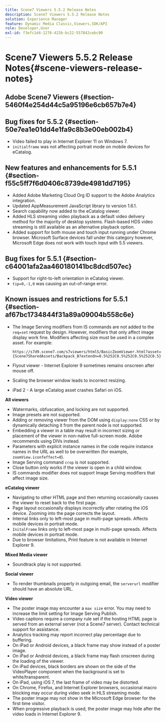 ```yaml
---
title: Scene7 Viewers 5.5.2 Release Notes
description: Scene7 Viewers 5.5.2 Release Notes
solution: Experience Manager
feature: Dynamic Media Classic,Viewers,SDK/API
role: Developer,User
exl-id: f3efc1d4-1276-423b-bc22-557842cebc90
---
```

# Scene7 Viewers 5.5.2 Release Notes{#scene-viewers-release-notes}

## Adobe Scene7 Viewers {#section-5460f4e254d44c5a95196e6cb657b7e4}

## Bug fixes for 5.5.2 {#section-50e7ea1e01dd4e1fa9c8b3e00eb002b4}

* Video failed to play in Internet Explorer 11 on Windows 7.
* `initialframe` was not affecting portrait mode on mobile devices for eCatalog.

## New features and enhancements for 5.5.1 {#section-f55c5ff7f6d0406c8739de4981dd7195}

* Added Adobe Marketing Cloud Org ID support to the Adobe Analytics integration.
* Updated AppMeasurement JavaScript library to version 1.6.1.
* Search capability now added to the eCatalog viewer.
* Added HLS streaming video playback as a default video delivery method for the majority of desktop systems. Flash-based HDS video streaming is still available as an alternative playback option.
* Added support for both mouse and touch input running under Chrome browser. Microsoft Surface devices fall under this category however, Microsoft Edge does not work with touch input with 5.5 viewers.

## Bug fixes for 5.5.1 {#section-c64001afa2aa460180141bc8dcd507ec}

* Support for right-to-left orientation in eCatalog viewer.
* `tip=0,-1,0` was causing an out-of-range error.

## Known issues and restrictions for 5.5.1 {#section-af67bc1734844f31a89a09004b558c6e}

* The Image Serving modifiers from IS commands are not added to the `req=set` request by design. However, modifiers that only affect image display work fine. Modifiers affecting size must be used in a complex asset. For example:

  `https://s7d9.scene7.com/s7viewers/html5/BasicZoomViewer.html?asset= {Scene7SharedAssets/Backpack_B?extendn=0.5%252C0.5%252C0.5%252C0.5}`

* Flyout viewer - Internet Explorer 9 sometimes remains onscreen after mouse off.
* Scaling the browser window leads to incorrect resizing.
* iPad 2 - A large eCatalog asset crashes Safari on iOS.

**All viewers**

* Watermarks, obfuscation, and locking are not supported.
* Image presets are not supported.
* Adding or removing viewer from the DOM using `display:none` CSS or by dynamically detaching it from the parent node is not supported.
* Embedding a viewer in a table may result in incorrect sizing or placement of the viewer in non-native full-screen mode. Adobe recommends using DIVs instead.
* Parameters with explicit instance names in the code require instance names in the URL as well to be overwritten (for example, `zoomView.iconfeffect=0`).
* Image Serving command `crop` is not supported.
* Close button only works if the viewer is open in a child window.
* IS commands modifier does not support Image Serving modifiers that affect image size.

**eCatalog viewer**

* Navigating to other HTML page and then returning occasionally causes the viewer to reset back to the first page.
* Page layout occasionally displays incorrectly after rotating the iOS device. Zooming into the page corrects the layout.
* Internal links only to left-most page in multi-page spreads. Affects mobile devices in portrait mode.
* `InitalFrame` links only to left-most page in multi-page spreads. Affects mobile devices in portrait mode.
* Due to browser limitations, Print feature is not available in Internet Explorer 9.

**Mixed Media viewer**

* Soundtrack play is not supported.

**Social viewer**

* To render thumbnails properly in outgoing email, the `serverurl` modifier should have an absolute URL.

**Video viewer**

* The poster image may encounter a `max size` error. You may need to increase the limit setting for Image Serving Publish.
* Video captions require a company rule set if the hosting HTML page is served from an external server (not a Scene7 server). Contact technical support for assistance.
* Analytics tracking may report incorrect play percentage due to buffering.
* On iPad or Android devices, a black frame may show instead of a poster image.
* On iPad or Android devices, a black frame may flash onscreen during the loading of the viewer.
* On iPad devices, black borders are shown on the side of the VideoPlayer component when the background is set to white/transparent.
* On iPad, using iOS 7, the last frame of video may be distorted.
* On Chrome, Firefox, and Internet Explorer browsers, occasional macro blocking may occur during video seek in HLS streaming mode.
* The poster image may not show in the Microsoft Edge browser for the first time visitor.
* When progressive playback is used, the poster image may hide after the video loads in Internet Explorer 9.
